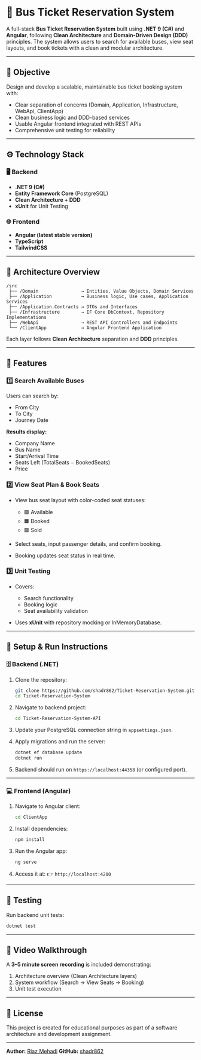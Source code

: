# 🚌 Bus Ticket Reservation System

A full-stack **Bus Ticket Reservation System** built using **.NET 9 (C#)** and **Angular**, following **Clean Architecture** and **Domain-Driven Design (DDD)** principles.
The system allows users to search for available buses, view seat layouts, and book tickets with a clean and modular architecture.

---

## 🎯 Objective

Design and develop a scalable, maintainable bus ticket booking system with:

* Clear separation of concerns (Domain, Application, Infrastructure, WebApi, ClientApp)
* Clean business logic and DDD-based services
* Usable Angular frontend integrated with REST APIs
* Comprehensive unit testing for reliability

---

## ⚙️ Technology Stack

### 🖥️ Backend

* **.NET 9 (C#)**
* **Entity Framework Core** (PostgreSQL)
* **Clean Architecture + DDD**
* **xUnit** for Unit Testing

### 🌐 Frontend

* **Angular (latest stable version)**
* **TypeScript**
* **TailwindCSS**

---

## 🧩 Architecture Overview

```
/src
 ├── /Domain                → Entities, Value Objects, Domain Services
 ├── /Application           → Business logic, Use cases, Application Services
 ├── /Application.Contracts → DTOs and Interfaces
 ├── /Infrastructure        → EF Core DbContext, Repository Implementations
 ├── /WebApi                → REST API Controllers and Endpoints
 └── /ClientApp             → Angular Frontend Application
```

Each layer follows **Clean Architecture** separation and **DDD** principles.

---

## 🚀 Features

### 1️⃣ Search Available Buses

Users can search by:

* From City
* To City
* Journey Date

**Results display:**

* Company Name
* Bus Name
* Start/Arrival Time
* Seats Left (TotalSeats − BookedSeats)
* Price

### 2️⃣ View Seat Plan & Book Seats

* View bus seat layout with color-coded seat statuses:

  * 🟩 Available
  * 🟧 Booked
  * 🟥 Sold
* Select seats, input passenger details, and confirm booking.
* Booking updates seat status in real time.

### 3️⃣ Unit Testing

* Covers:

  * Search functionality
  * Booking logic
  * Seat availability validation
* Uses **xUnit** with repository mocking or InMemoryDatabase.

---

## 🧰 Setup & Run Instructions

### 🗄️ Backend (.NET)

1. Clone the repository:

   ```bash
   git clone https://github.com/shadr862/Ticket-Reservation-System.git
   cd Ticket-Reservation-System
   ```
2. Navigate to backend project:

   ```bash
   cd Ticket-Reservation-System-API
   ```
3. Update your PostgreSQL connection string in `appsettings.json`.
4. Apply migrations and run the server:
   ```bash
   dotnet ef database update
   dotnet run
   ```
5. Backend should run on `https://localhost:44358` (or configured port).

---

### 💻 Frontend (Angular)

1. Navigate to Angular client:

   ```bash
   cd ClientApp
   ```
2. Install dependencies:

   ```bash
   npm install
   ```
3. Run the Angular app:

   ```bash
   ng serve
   ```
4. Access it at:
   👉 `http://localhost:4200`

---

## 🧪 Testing

Run backend unit tests:

```bash
dotnet test
```

---

## 🎥 Video Walkthrough

A **3–5 minute screen recording** is included demonstrating:

1. Architecture overview (Clean Architecture layers)
2. System workflow (Search → View Seats → Booking)
3. Unit test execution

---

## 📜 License

This project is created for educational purposes as part of a software architecture and development assignment.

---

**Author:** [Riaz Mehadi](https://www.linkedin.com/in/riaz-mehedi-7584031a3)
**GitHub:** [shadr862](https://github.com/shadr862)
